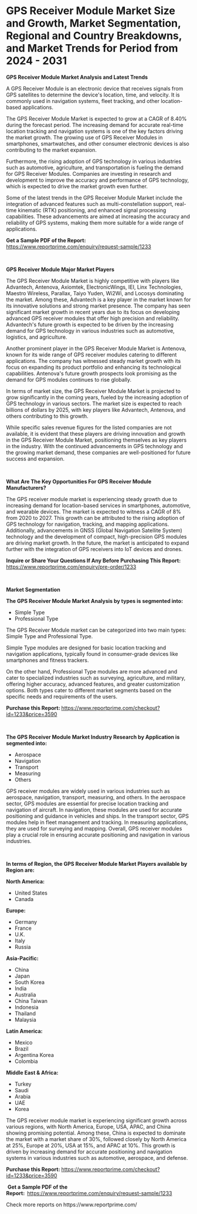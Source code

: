 <p><h1>GPS Receiver Module Market Size and Growth, Market Segmentation, Regional and Country Breakdowns, and Market Trends for Period from 2024 -  2031</h1></p><p><strong>GPS Receiver Module Market Analysis and Latest Trends</strong></p>
<p><p>A GPS Receiver Module is an electronic device that receives signals from GPS satellites to determine the device's location, time, and velocity. It is commonly used in navigation systems, fleet tracking, and other location-based applications.</p><p>The GPS Receiver Module Market is expected to grow at a CAGR of 8.40% during the forecast period. The increasing demand for accurate real-time location tracking and navigation systems is one of the key factors driving the market growth. The growing use of GPS Receiver Modules in smartphones, smartwatches, and other consumer electronic devices is also contributing to the market expansion.</p><p>Furthermore, the rising adoption of GPS technology in various industries such as automotive, agriculture, and transportation is fueling the demand for GPS Receiver Modules. Companies are investing in research and development to improve the accuracy and performance of GPS technology, which is expected to drive the market growth even further.</p><p>Some of the latest trends in the GPS Receiver Module Market include the integration of advanced features such as multi-constellation support, real-time kinematic (RTK) positioning, and enhanced signal processing capabilities. These advancements are aimed at increasing the accuracy and reliability of GPS systems, making them more suitable for a wide range of applications.</p></p>
<p><strong>Get a Sample PDF of the Report:&nbsp;</strong> <a href="https://www.reportprime.com/enquiry/request-sample/1233">https://www.reportprime.com/enquiry/request-sample/1233</a></p>
<p>&nbsp;</p>
<p><strong>GPS Receiver Module Major Market Players</strong></p>
<p><p>The GPS Receiver Module Market is highly competitive with players like Advantech, Antenova, Axiomtek, ElectronicWings, IEI, Linx Technologies, Maestro Wireless, Parallax, Taiyo Yuden, Wi2Wi, and Locosys dominating the market. Among these, Advantech is a key player in the market known for its innovative solutions and strong market presence. The company has seen significant market growth in recent years due to its focus on developing advanced GPS receiver modules that offer high precision and reliability. Advantech's future growth is expected to be driven by the increasing demand for GPS technology in various industries such as automotive, logistics, and agriculture.</p><p>Another prominent player in the GPS Receiver Module Market is Antenova, known for its wide range of GPS receiver modules catering to different applications. The company has witnessed steady market growth with its focus on expanding its product portfolio and enhancing its technological capabilities. Antenova's future growth prospects look promising as the demand for GPS modules continues to rise globally.</p><p>In terms of market size, the GPS Receiver Module Market is projected to grow significantly in the coming years, fueled by the increasing adoption of GPS technology in various sectors. The market size is expected to reach billions of dollars by 2025, with key players like Advantech, Antenova, and others contributing to this growth.</p><p>While specific sales revenue figures for the listed companies are not available, it is evident that these players are driving innovation and growth in the GPS Receiver Module Market, positioning themselves as key players in the industry. With the continued advancements in GPS technology and the growing market demand, these companies are well-positioned for future success and expansion.</p></p>
<p>&nbsp;</p>
<p><strong>What Are The Key Opportunities For GPS Receiver Module Manufacturers?</strong></p>
<p><p>The GPS receiver module market is experiencing steady growth due to increasing demand for location-based services in smartphones, automotive, and wearable devices. The market is expected to witness a CAGR of 8% from 2020 to 2027. This growth can be attributed to the rising adoption of GPS technology for navigation, tracking, and mapping applications. Additionally, advancements in GNSS (Global Navigation Satellite System) technology and the development of compact, high-precision GPS modules are driving market growth. In the future, the market is anticipated to expand further with the integration of GPS receivers into IoT devices and drones.</p></p>
<p><strong>Inquire or Share Your Questions If Any Before Purchasing This Report:</strong> <a href="https://www.reportprime.com/enquiry/pre-order/1233">https://www.reportprime.com/enquiry/pre-order/1233</a></p>
<p>&nbsp;</p>
<p><strong>Market Segmentation</strong></p>
<p><strong>The GPS Receiver Module Market Analysis by types is segmented into:</strong></p>
<p><ul><li>Simple Type</li><li>Professional Type</li></ul></p>
<p><p>The GPS Receiver Module market can be categorized into two main types: Simple Type and Professional Type. </p><p> Simple Type modules are designed for basic location tracking and navigation applications, typically found in consumer-grade devices like smartphones and fitness trackers. </p><p>On the other hand, Professional Type modules are more advanced and cater to specialized industries such as surveying, agriculture, and military, offering higher accuracy, advanced features, and greater customization options. Both types cater to different market segments based on the specific needs and requirements of the users.</p></p>
<p><strong>Purchase this Report:&nbsp;</strong><a href="https://www.reportprime.com/checkout?id=1233&price=3590">https://www.reportprime.com/checkout?id=1233&price=3590</a></p>
<p>&nbsp;</p>
<p><strong>The GPS Receiver Module Market Industry Research by Application is segmented into:</strong></p>
<p><ul><li>Aerospace</li><li>Navigation</li><li>Transport</li><li>Measuring</li><li>Others</li></ul></p>
<p><p>GPS receiver modules are widely used in various industries such as aerospace, navigation, transport, measuring, and others. In the aerospace sector, GPS modules are essential for precise location tracking and navigation of aircraft. In navigation, these modules are used for accurate positioning and guidance in vehicles and ships. In the transport sector, GPS modules help in fleet management and tracking. In measuring applications, they are used for surveying and mapping. Overall, GPS receiver modules play a crucial role in ensuring accurate positioning and navigation in various industries.</p></p>
<p>&nbsp;</p>
<p><strong>In terms of Region, the GPS Receiver Module Market Players available by Region are:</strong></p>
<p>
    <p> <strong> North America: </strong>
        <ul>
            <li>United States</li>
            <li>Canada</li>
        </ul>
        </p> 
    <p> <strong> Europe: </strong>
        <ul>
            <li>Germany</li>
            <li>France</li>
            <li>U.K.</li>
            <li>Italy</li>
            <li>Russia</li>
        </ul>
        </p> 
    <p> <strong> Asia-Pacific: </strong>
        <ul>
            <li>China</li>
            <li>Japan</li>
            <li>South Korea</li>
            <li>India</li>
            <li>Australia</li>
            <li>China Taiwan</li>
            <li>Indonesia</li>
            <li>Thailand</li>
            <li>Malaysia</li>
        </ul>
        </p> 
    <p> <strong> Latin America: </strong>
        <ul>
            <li>Mexico</li>
            <li>Brazil</li>
            <li>Argentina Korea</li>
            <li>Colombia</li>
        </ul>
        </p> 
    <p> <strong> Middle East & Africa: </strong>
        <ul>
            <li>Turkey</li>
            <li>Saudi</li>
            <li>Arabia</li>
            <li>UAE</li>
            <li>Korea</li>
        </ul>
    </p>
    </p>
<p><p>The GPS receiver module market is experiencing significant growth across various regions, with North America, Europe, USA, APAC, and China showing promising potential. Among these, China is expected to dominate the market with a market share of 30%, followed closely by North America at 25%, Europe at 20%, USA at 15%, and APAC at 10%. This growth is driven by increasing demand for accurate positioning and navigation systems in various industries such as automotive, aerospace, and defense.</p></p>
<p><strong>Purchase this Report: </strong><a href="https://www.reportprime.com/checkout?id=1233&price=3590">https://www.reportprime.com/checkout?id=1233&price=3590</a></p>
<p>&nbsp;<strong>Get a Sample PDF of the Report:&nbsp;&nbsp;</strong><a href="https://www.reportprime.com/enquiry/request-sample/1233">https://www.reportprime.com/enquiry/request-sample/1233</a></p>
<p><strong></strong></p>
<p>Check more reports on https://www.reportprime.com/</p>